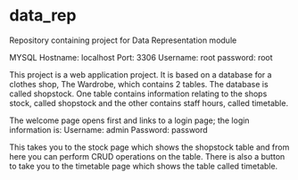 # data_rep
Repository containing project for Data Representation module

MYSQL
Hostname: localhost
Port: 3306
Username: root
password: root

This project is a web application project. It is based on a database for a clothes shop, The Wardrobe, which contains 2 tables. The database is called shopstock. One table contains information relating to the shops stock, called shopstock and the other contains staff hours, called timetable.

The welcome page opens first and links to a login page; the login information is:
Username: admin
Password: password

This takes you to the stock page which shows the shopstock table and from here you can perform CRUD operations on the table. There is also a button to take you to the timetable page which shows the table called timetable. 